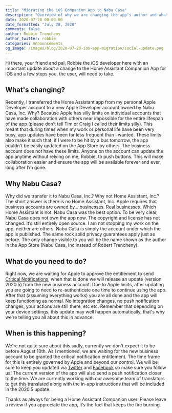 ```yaml
---
title: "Migrating the iOS Companion App to Nabu Casa"
description: "Overview of why we are changing the app's author and what you need to do"
date: 2020-07-28 00:00:00
date_formatted: "July 28, 2020"
comments: false
author: Robbie Trencheny
author_twitter: robbie
categories: Announcements
og_image: /images/blog/2020-07-28-ios-app-migration/social-update.png
---
```


Hi there, your friend and pal, Robbie the iOS developer here with an important update about a change to the Home Assistant Companion App for iOS and a few steps you, the user, will need to take.

## What's changing?

Recently, I transferred the Home Assistant app from my personal Apple Developer account to a new Apple Developer account owned by Nabu Casa, Inc. Why? Because Apple has silly limits on individual accounts that have made collaboration with others near impossible for the entire lifespan of the app (please don’t tell Tim or Craig I called their limits silly). This meant that during times when my work or personal life have been very busy, app updates have been far less frequent than I wanted. These limits also make it such that, if I were to be hit by a bus tomorrow, the app couldn't be easily updated on the App Store by others. The business account does not have these limits. Anyone on the account can update the app anytime without relying on me, Robbie, to push buttons. This will make collaboration easier and ensure the app will be available forever and ever, long after I’m gone.

## Why Nabu Casa?

Why did we transfer it to Nabu Casa, Inc.? Why not Home Assistant, Inc.? The short answer is there is no Home Assistant, Inc. Apple requires that business accounts are owned by… businesses. Real businesses. Which Home Assistant is not. Nabu Casa was the best option. To be very clear, Nabu Casa does not own the app now. The copyright and license has not changed. It’s still entirely open source. I am not stopping my work on the app, neither are others. Nabu Casa is simply the account under which the app is published. The same rock solid privacy guarantees apply just as before. The only change visible to you will be the name shown as the author in the App Store (Nabu Casa, Inc instead of Robert Trencheny).

## What do you need to do?

Right now, we are waiting for Apple to approve the entitlement to send [Critical Notifications](https://companion.home-assistant.io/docs/notifications/critical-notifications), when that is done we will release an update (version 2020.5) from the new business account. Due to Apple limits, after updating you are going to need to re-authenticate one time to continue using the app. After that (assuming everything works) you are all done and the app will keep functioning as normal. No integration changes, no push notification changes, your actions are still there, etc etc. Remember that depending on your device settings, this update may well happen automatically, that's why we're telling you all about this in advance.

## When is this happening?

We're not quite sure about this sadly, currently we don't expect it to be before August 10th. As I mentioned, we are waiting for the new business account to be granted the critical notification entitlement. The time frame for this is entirely governed by Apple and beyond our control. We will be sure to keep you updated via [Twitter](https://twitter.com/home_assistant) and [Facebook](https://www.facebook.com/homeassistantio) so make sure you follow us! The current version of the app will also send a push notification closer to the time. We are currently working with our awesome team of translators to get this translated along with the in-app instructions that will be included in the 2020.5 update.

Thanks as always for being a Home Assistant Companion user. Please leave a review if you appreciate the app, it’s the fuel that keeps the fire burning.